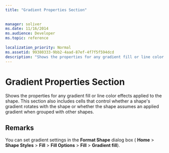 ```yaml
---
title: "Gradient Properties Section"
 
 
manager: soliver
ms.date: 11/16/2014
ms.audience: Developer
ms.topic: reference
 
localization_priority: Normal
ms.assetid: 99380333-9bb2-4aad-87ef-4f7f5f594dcd
description: "Shows the properties for any gradient fill or line color effects applied to the shape. This section also includes cells that control whether a shape's gradient rotates with the shape or whether the shape assumes an applied gradient when grouped with other shapes."
---
```


# Gradient Properties Section

Shows the properties for any gradient fill or line color effects applied to the shape. This section also includes cells that control whether a shape's gradient rotates with the shape or whether the shape assumes an applied gradient when grouped with other shapes. 
  
## Remarks

You can set gradient settings in the **Format Shape** dialog box ( **Home** > **Shape Styles** > **Fill** > **Fill Options** > **Fill** > **Gradient fill**). 
  

